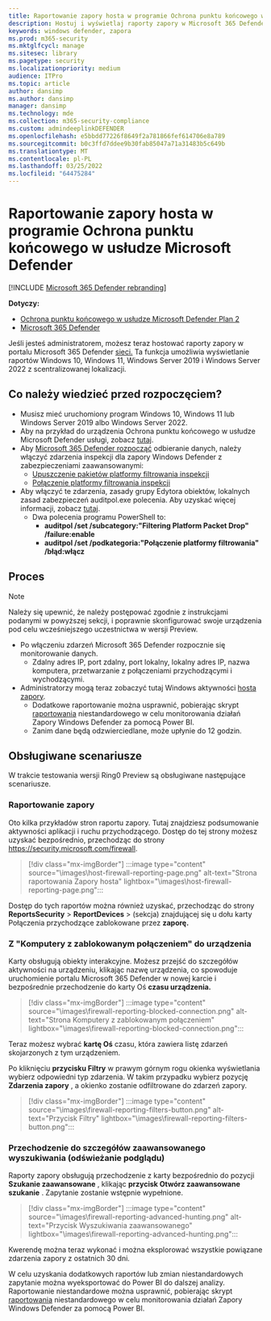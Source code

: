 ```yaml
---
title: Raportowanie zapory hosta w programie Ochrona punktu końcowego w usłudze Microsoft Defender
description: Hostuj i wyświetlaj raporty zapory w Microsoft 365 Defender sieci.
keywords: windows defender, zapora
ms.prod: m365-security
ms.mktglfcycl: manage
ms.sitesec: library
ms.pagetype: security
ms.localizationpriority: medium
audience: ITPro
ms.topic: article
author: dansimp
ms.author: dansimp
manager: dansimp
ms.technology: mde
ms.collection: m365-security-compliance
ms.custom: admindeeplinkDEFENDER
ms.openlocfilehash: e5bbdd77226f8649f2a781866fef614706e8a789
ms.sourcegitcommit: b0c3ffd7ddee9b30fab85047a71a31483b5c649b
ms.translationtype: MT
ms.contentlocale: pl-PL
ms.lasthandoff: 03/25/2022
ms.locfileid: "64475284"
---
```

# <a name="host-firewall-reporting-in-microsoft-defender-for-endpoint"></a>Raportowanie zapory hosta w programie Ochrona punktu końcowego w usłudze Microsoft Defender

[!INCLUDE [Microsoft 365 Defender rebranding](../../includes/microsoft-defender.md)]

**Dotyczy:**
- [Ochrona punktu końcowego w usłudze Microsoft Defender Plan 2](https://go.microsoft.com/fwlink/p/?linkid=2154037)
- [Microsoft 365 Defender](https://go.microsoft.com/fwlink/?linkid=2118804)

Jeśli jesteś administratorem, możesz teraz hostować raporty zapory w portalu Microsoft 365 Defender [sieci.](https://security.microsoft.com) Ta funkcja umożliwia wyświetlanie raportów Windows 10, Windows 11, Windows Server 2019 i Windows Server 2022 z scentralizowanej lokalizacji.

## <a name="what-do-you-need-to-know-before-you-begin"></a>Co należy wiedzieć przed rozpoczęciem?

- Musisz mieć uruchomiony program Windows 10, Windows 11 lub Windows Server 2019 albo Windows Server 2022.
- Aby na przykład do urządzenia Ochrona punktu końcowego w usłudze Microsoft Defender usługi, zobacz [tutaj](onboard-configure.md).
- Aby <a href="https://go.microsoft.com/fwlink/p/?linkid=2077139" target="_blank">Microsoft 365 Defender rozpocząć</a> odbieranie danych, należy włączyć zdarzenia inspekcji dla zapory Windows Defender z  zabezpieczeniami zaawansowanymi:
  - [Upuszczenie pakietów platformy filtrowania inspekcji](/windows/security/threat-protection/auditing/audit-filtering-platform-packet-drop)
  - [Połączenie platformy filtrowania inspekcji](/windows/security/threat-protection/auditing/audit-filtering-platform-connection)
- Aby włączyć te zdarzenia, zasady grupy Edytora obiektów, lokalnych zasad zabezpieczeń auditpol.exe polecenia. Aby uzyskać więcej informacji, zobacz [tutaj](/windows/win32/fwp/auditing-and-logging).
  - Dwa polecenia programu PowerShell to:
    - **auditpol /set /subcategory:"Filtering Platform Packet Drop" /failure:enable**
    - **auditpol /set /podkategoria:"Połączenie platformy filtrowania" /błąd:włącz**

## <a name="the-process"></a>Proces

> [!NOTE]
> Należy się upewnić, że należy postępować zgodnie z instrukcjami podanymi w powyższej sekcji, i poprawnie skonfigurować swoje urządzenia pod celu wcześniejszego uczestnictwa w wersji Preview.

- Po włączeniu zdarzeń Microsoft 365 Defender rozpocznie się monitorowanie danych.
  - Zdalny adres IP, port zdalny, port lokalny, lokalny adres IP, nazwa komputera, przetwarzanie z połączeniami przychodzącymi i wychodzącymi.
- Administratorzy mogą teraz zobaczyć tutaj Windows aktywności [hosta zapory](https://security.microsoft.com/firewall).
  - Dodatkowe raportowanie można usprawnić, pobierając skrypt [raportowania](https://github.com/microsoft/MDATP-PowerBI-Templates/tree/master/Firewall) niestandardowego w celu monitorowania działań Zapory Windows Defender za pomocą Power BI.
  - Zanim dane będą odzwierciedlane, może upłynie do 12 godzin.

## <a name="supported-scenarios"></a>Obsługiwane scenariusze

W trakcie testowania wersji Ring0 Preview są obsługiwane następujące scenariusze.

### <a name="firewall-reporting"></a>Raportowanie zapory

Oto kilka przykładów stron raportu zapory. Tutaj znajdziesz podsumowanie aktywności aplikacji i ruchu przychodzącego. Dostęp do tej strony możesz uzyskać bezpośrednio, przechodząc do strony <https://security.microsoft.com/firewall>.

> [!div class="mx-imgBorder"]
> :::image type="content" source="\images\host-firewall-reporting-page.png" alt-text="Strona raportowania Zapory hosta" lightbox="\images\host-firewall-reporting-page.png":::

Dostęp do tych raportów można również uzyskać, przechodząc do strony **ReportsSecurity** >  **ReportDevices** >  (sekcja) znajdującej się u dołu karty Połączenia przychodzące zablokowane przez **zaporę.**

### <a name="from-computers-with-a-blocked-connection-to-device"></a>Z "Komputery z zablokowanym połączeniem" do urządzenia

Karty obsługują obiekty interakcyjne. Możesz przejść do szczegółów aktywności na urządzeniu, klikając nazwę urządzenia, co spowoduje uruchomienie portalu Microsoft 365 Defender w nowej karcie i bezpośrednie przechodzenie do karty Oś **czasu urządzenia.**

> [!div class="mx-imgBorder"]
> :::image type="content" source="\images\firewall-reporting-blocked-connection.png" alt-text="Strona Komputery z zablokowanym połączeniem" lightbox="\images\firewall-reporting-blocked-connection.png":::

Teraz możesz wybrać **kartę Oś** czasu, która zawiera listę zdarzeń skojarzonych z tym urządzeniem.

Po kliknięciu **przycisku Filtry** w prawym górnym rogu okienka wyświetlania wybierz odpowiedni typ zdarzenia. W takim przypadku wybierz pozycję **Zdarzenia zapory** , a okienko zostanie odfiltrowane do zdarzeń zapory.

> [!div class="mx-imgBorder"]
> :::image type="content" source="\images\firewall-reporting-filters-button.png" alt-text="Przycisk Filtry" lightbox="\images\firewall-reporting-filters-button.png":::

### <a name="drill-into-advanced-hunting-preview-refresh"></a>Przechodzenie do szczegółów zaawansowanego wyszukiwania (odświeżanie podglądu)

Raporty zapory obsługują przechodzenie z karty bezpośrednio do pozycji **Szukanie zaawansowane** , klikając **przycisk Otwórz zaawansowane szukanie** . Zapytanie zostanie wstępnie wypełnione.

> [!div class="mx-imgBorder"]
> :::image type="content" source="\images\firewall-reporting-advanced-hunting.png" alt-text="Przycisk Wyszukiwania zaawansowanego" lightbox="\images\firewall-reporting-advanced-hunting.png":::

Kwerendę można teraz wykonać i można eksplorować wszystkie powiązane zdarzenia zapory z ostatnich 30 dni.

W celu uzyskania dodatkowych raportów lub zmian niestandardowych zapytanie można wyeksportować do Power BI do dalszej analizy. Raportowanie niestandardowe można usprawnić, pobierając skrypt [raportowania](https://github.com/microsoft/MDATP-PowerBI-Templates/tree/master/Firewall) niestandardowego w celu monitorowania działań Zapory Windows Defender za pomocą Power BI.
